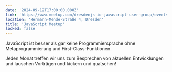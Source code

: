 ```yaml
---
date: '2024-09-12T17:00:00.000Z'
link: 'https://www.meetup.com/dresdenjs-io-javascript-user-group/events/wwdfrqygcmbqb/'
location: 'Hermann-Mende-Straße 4, Dresden'
title: 'JavaScript Meetup'
locked: false
---
```

JavaScript ist besser als gar keine Programmiersprache ohne Metaprogrammierung und First-Class-Funktionen.

Jeden Monat treffen wir uns zum Besprechen von aktuellen Entwicklungen und lauschen Vorträgen und kickern und quatschen!
